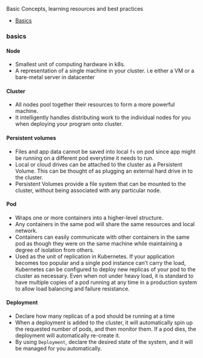 Basic Concepts, learning resources and best practices

* [Basics](#basics)


### basics

#### Node
* Smallest unit of computing hardware in k8s.
* A representation of a single machine in your cluster. i.e either a VM or a bare-metal server in datacenter

#### Cluster
* All nodes pool together their resources to form a more powerful machine.
* It intelligently handles distributing work to the individual nodes for you when deploying your program onto cluster.

#### Persistent volumes
* Files and app data cannot be saved into local `fs` on pod since app might be running on a different pod everytime it needs to run.
* Local or cloud drives can be attached to the cluster as a Persistent Volume. This can be thought of as plugging an external hard drive in to the cluster.
* Persistent Volumes provide a file system that can be mounted to the cluster, without being associated with any particular node.

#### Pod
* Wraps one or more containers into a higher-level structure.
* Any containers in the same pod will share the same resources and local network.
* Containers can easily communicate with other containers in the same pod as though they were on the same machine while maintaining a degree of isolation from others.
* Used as the unit of replication in Kubernetes. If your application becomes too popular and a single pod instance can’t carry the load, Kubernetes can be configured to deploy new replicas of your pod to the cluster as necessary. Even when not under heavy load, it is standard to have multiple copies of a pod running at any time in a production system to allow load balancing and failure resistance.

#### Deployment
* Declare how many replicas of a pod should be running at a time
* When a deployment is added to the cluster, it will automatically spin up the requested number of pods, and then monitor them. If a pod dies, the deployment will automatically re-create it.
* By using `Deployment`, declare the desired state of the system, and it will be managed for you automatically.


